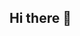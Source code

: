 ## Hi there 👋

<!--
**Nibra-3/Nibra-3** is a ✨ _special_ ✨ repository because its `README.md` (this file) appears on your GitHub profile.

Here are some ideas to get you started:

- 🔭 I’m currently working on ...hacks 
- 🌱 I’m currently learning ...
- 👯 I’m looking to collaborate on ...
- 🤔 I’m looking for help with ...pass cracker
- 💬 Ask me about ...anything 
- 📫 How to reach me: ...
- 😄 Pronouns: ...
- ⚡ Fun fact: ...
-->
